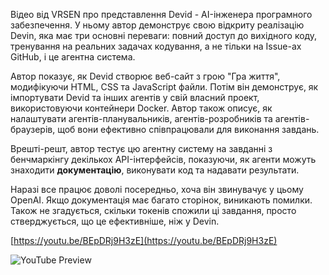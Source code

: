 <!--
date: 2024-04-11T21:47:06
-->

Відео від VRSEN про представлення Devid - AI-інженера програмного забезпечення. У ньому автор демонструє свою відкриту реалізацію Devin, яка має три основні переваги: повний доступ до вихідного коду, тренування на реальних задачах кодування, а не тільки на Issue-ах GitHub, і це агентна система.

Автор показує, як Devid створює веб-сайт з грою "Гра життя", модифікуючи HTML, CSS та JavaScript файли. Потім він демонструє, як імпортувати Devid та інших агентів у свій власний проект, використовуючи контейнери Docker. Автор також описує, як налаштувати агентів-планувальників, агентів-розробників та агентів-браузерів, щоб вони ефективно співпрацювали для виконання завдань.

Врешті-решт, автор тестує цю агентну систему на завданні з бенчмаркінгу декількох API-інтерфейсів, показуючи, як агенти можуть знаходити **документацію**, виконувати код та надавати результати. 

Наразі все працює доволі посередньо, хоча він звинувачує у цьому OpenAI. Якщо документація має багато сторінок, виникають помилки. Також не згадується, скільки токенів спожили ці завдання, просто стверджується, що це ефективніше, ніж у Devin.


[https://youtu.be/BEpDRj9H3zE](https://youtu.be/BEpDRj9H3zE)

![YouTube Preview](https://img.youtube.com/vi/BEpDRj9H3zE/mqdefault.jpg)

